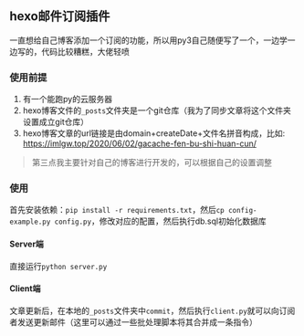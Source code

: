 ## hexo邮件订阅插件
一直想给自己博客添加一个订阅的功能，所以用py3自己随便写了一个，一边学一边写的，代码比较糟糕，大佬轻喷
### 使用前提
1. 有一个能跑py的云服务器
2. hexo博客文件的`_posts`文件夹是一个git仓库（我为了同步文章将这个文件夹设置成立git仓库）
3. hexo博客文章的url链接是由domain+createDate+文件名拼音构成，比如: https://imlgw.top/2020/06/02/gacache-fen-bu-shi-huan-cun/

> 第三点我主要针对自己的博客进行开发的，可以根据自己的设置调整

### 使用
首先安装依赖：`pip install -r requirements.txt`，然后`cp config-example.py config.py`，修改对应的配置，然后执行db.sql初始化数据库
#### Server端
直接运行`python server.py`
#### Client端
文章更新后，在本地的`_posts`文件夹中`commit`，然后执行`client.py`就可以向订阅者发送更新邮件（这里可以通过一些批处理脚本将其合并成一条指令）